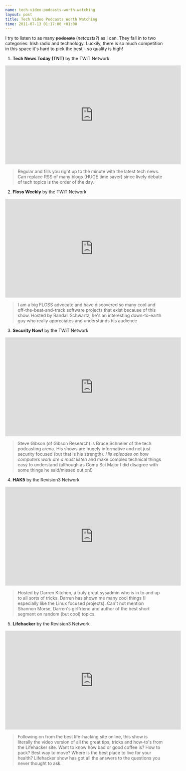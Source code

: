 ```yaml
--- 
name: tech-video-podcasts-worth-watching
layout: post
title: Tech Video Podcasts Worth Watching
time: 2011-07-13 01:17:00 +01:00
---
```

I try to listen to as many <strike>podcasts</strike> (*netcasts?*) as I can. 
They fall in to two categories: Irish radio and technology.  Luckily, there is 
so much competition in this space it's hard to pick the best - so quality is high!

1. **Tech News Today (TNT)** by the TWiT Network

<iframe width="560" height="315" src="http://www.youtube.com/embed/ZiOI7GbVhoY" frameborder="0" allowfullscreen="allowfullscreen"></iframe>

>Regular and fills you right up to the minute with the latest tech news. 
>Can replace RSS of many blogs (HUGE time saver) since lively debate of 
>tech topics is the order of the day.
			
2. **Floss Weekly** by the TWiT Network

<iframe width="560" height="315" src="http://www.youtube.com/embed/mGC_82RBH7c" frameborder="0" allowfullscreen="allowfullscreen"></iframe>

>I am a big FLOSS advocate and have discovered so many cool and 
>off-the-beat-and-track software projects that exist because of 
>this show. Hosted by Randall Schwartz, he's an interesting 
>down-to-earth guy who really appreciates and understands his audience

3. **Security Now!** by the TWiT Network

<iframe width="560" height="315" src="http://www.youtube.com/embed/XhKqlBpH3Oc" frameborder="0" allowfullscreen="allowfullscreen"></iframe>

>Steve Gibson (of Gibson Research) is Bruce Schneier of the tech 
>podcasting arena. His shows are hugely informative and not just 
>security focused (but that is his strength). 
> *His episodes on how computers work are a must listen* and make 
>complex technical things easy to understand (although as Comp Sci 
>Major I did disagree with some things he said/missed out on!)
			
4. **HAK5** by the Revision3 Network

<iframe width="560" height="315" src="http://www.youtube.com/embed/oIeKnB_5u2U" frameborder="0" allowfullscreen="allowfullscreen"></iframe>

>Hosted by Darren Kitchen, a truly great sysadmin who is in to 
>and up to all sorts of tricks. Darren has shown me many cool 
>things (I especially like the Linux focused projects). Can't 
>not mention Shannon Morse, Darren's girlfriend and author of 
>the best short segment on random (but cool) topics.

5. **Lifehacker** by the Revision3 Network

<iframe width="560" height="315" src="http://www.youtube.com/embed/6oSPmoqt5RE" frameborder="0" allowfullscreen="allowfullscreen"></iframe>

>Following on from the best life-hacking site online, this 
>show is literally the video version of all the great tips, 
>tricks and how-to's from the Lifehacker site. Want to know 
>how bad or good coffee is? How to pack? Best way to move? 
>Where is the best place to live for your health? Lifehacker 
>show has got all the answers to the questions you never thought 
>to ask.
